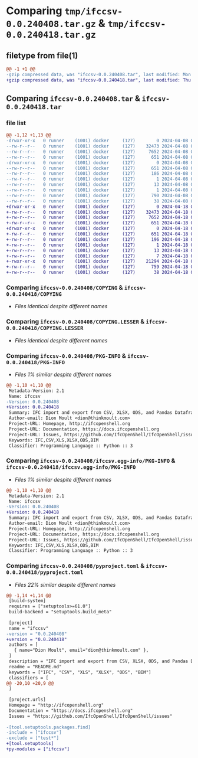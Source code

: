# Comparing `tmp/ifccsv-0.0.240408.tar.gz` & `tmp/ifccsv-0.0.240418.tar.gz`

## filetype from file(1)

```diff
@@ -1 +1 @@
-gzip compressed data, was "ifccsv-0.0.240408.tar", last modified: Mon Apr  8 00:58:25 2024, max compression
+gzip compressed data, was "ifccsv-0.0.240418.tar", last modified: Thu Apr 18 01:11:53 2024, max compression
```

## Comparing `ifccsv-0.0.240408.tar` & `ifccsv-0.0.240418.tar`

### file list

```diff
@@ -1,12 +1,13 @@
-drwxr-xr-x   0 runner    (1001) docker     (127)        0 2024-04-08 00:58:25.185202 ifccsv-0.0.240408/
--rw-r--r--   0 runner    (1001) docker     (127)    32473 2024-04-08 00:58:20.000000 ifccsv-0.0.240408/COPYING
--rw-r--r--   0 runner    (1001) docker     (127)     7652 2024-04-08 00:58:20.000000 ifccsv-0.0.240408/COPYING.LESSER
--rw-r--r--   0 runner    (1001) docker     (127)      651 2024-04-08 00:58:25.185202 ifccsv-0.0.240408/PKG-INFO
-drwxr-xr-x   0 runner    (1001) docker     (127)        0 2024-04-08 00:58:25.185202 ifccsv-0.0.240408/ifccsv.egg-info/
--rw-r--r--   0 runner    (1001) docker     (127)      651 2024-04-08 00:58:25.000000 ifccsv-0.0.240408/ifccsv.egg-info/PKG-INFO
--rw-r--r--   0 runner    (1001) docker     (127)      186 2024-04-08 00:58:25.000000 ifccsv-0.0.240408/ifccsv.egg-info/SOURCES.txt
--rw-r--r--   0 runner    (1001) docker     (127)        1 2024-04-08 00:58:25.000000 ifccsv-0.0.240408/ifccsv.egg-info/dependency_links.txt
--rw-r--r--   0 runner    (1001) docker     (127)       13 2024-04-08 00:58:25.000000 ifccsv-0.0.240408/ifccsv.egg-info/requires.txt
--rw-r--r--   0 runner    (1001) docker     (127)        1 2024-04-08 00:58:25.000000 ifccsv-0.0.240408/ifccsv.egg-info/top_level.txt
--rw-r--r--   0 runner    (1001) docker     (127)      790 2024-04-08 00:58:23.000000 ifccsv-0.0.240408/pyproject.toml
--rw-r--r--   0 runner    (1001) docker     (127)       38 2024-04-08 00:58:25.185202 ifccsv-0.0.240408/setup.cfg
+drwxr-xr-x   0 runner    (1001) docker     (127)        0 2024-04-18 01:11:53.745140 ifccsv-0.0.240418/
+-rw-r--r--   0 runner    (1001) docker     (127)    32473 2024-04-18 01:11:49.000000 ifccsv-0.0.240418/COPYING
+-rw-r--r--   0 runner    (1001) docker     (127)     7652 2024-04-18 01:11:49.000000 ifccsv-0.0.240418/COPYING.LESSER
+-rw-r--r--   0 runner    (1001) docker     (127)      651 2024-04-18 01:11:53.745140 ifccsv-0.0.240418/PKG-INFO
+drwxr-xr-x   0 runner    (1001) docker     (127)        0 2024-04-18 01:11:53.745140 ifccsv-0.0.240418/ifccsv.egg-info/
+-rw-r--r--   0 runner    (1001) docker     (127)      651 2024-04-18 01:11:53.000000 ifccsv-0.0.240418/ifccsv.egg-info/PKG-INFO
+-rw-r--r--   0 runner    (1001) docker     (127)      196 2024-04-18 01:11:53.000000 ifccsv-0.0.240418/ifccsv.egg-info/SOURCES.txt
+-rw-r--r--   0 runner    (1001) docker     (127)        1 2024-04-18 01:11:53.000000 ifccsv-0.0.240418/ifccsv.egg-info/dependency_links.txt
+-rw-r--r--   0 runner    (1001) docker     (127)       13 2024-04-18 01:11:53.000000 ifccsv-0.0.240418/ifccsv.egg-info/requires.txt
+-rw-r--r--   0 runner    (1001) docker     (127)        7 2024-04-18 01:11:53.000000 ifccsv-0.0.240418/ifccsv.egg-info/top_level.txt
+-rwxr-xr-x   0 runner    (1001) docker     (127)    21294 2024-04-18 01:11:49.000000 ifccsv-0.0.240418/ifccsv.py
+-rw-r--r--   0 runner    (1001) docker     (127)      759 2024-04-18 01:11:51.000000 ifccsv-0.0.240418/pyproject.toml
+-rw-r--r--   0 runner    (1001) docker     (127)       38 2024-04-18 01:11:53.745140 ifccsv-0.0.240418/setup.cfg
```

### Comparing `ifccsv-0.0.240408/COPYING` & `ifccsv-0.0.240418/COPYING`

 * *Files identical despite different names*

### Comparing `ifccsv-0.0.240408/COPYING.LESSER` & `ifccsv-0.0.240418/COPYING.LESSER`

 * *Files identical despite different names*

### Comparing `ifccsv-0.0.240408/PKG-INFO` & `ifccsv-0.0.240418/PKG-INFO`

 * *Files 1% similar despite different names*

```diff
@@ -1,10 +1,10 @@
 Metadata-Version: 2.1
 Name: ifccsv
-Version: 0.0.240408
+Version: 0.0.240418
 Summary: IFC import and export from CSV, XLSX, ODS, and Pandas Dataframes
 Author-email: Dion Moult <dion@thinkmoult.com>
 Project-URL: Homepage, http://ifcopenshell.org
 Project-URL: Documentation, https://docs.ifcopenshell.org
 Project-URL: Issues, https://github.com/IfcOpenShell/IfcOpenShell/issues
 Keywords: IFC,CSV,XLS,XLSX,ODS,BIM
 Classifier: Programming Language :: Python :: 3
```

### Comparing `ifccsv-0.0.240408/ifccsv.egg-info/PKG-INFO` & `ifccsv-0.0.240418/ifccsv.egg-info/PKG-INFO`

 * *Files 1% similar despite different names*

```diff
@@ -1,10 +1,10 @@
 Metadata-Version: 2.1
 Name: ifccsv
-Version: 0.0.240408
+Version: 0.0.240418
 Summary: IFC import and export from CSV, XLSX, ODS, and Pandas Dataframes
 Author-email: Dion Moult <dion@thinkmoult.com>
 Project-URL: Homepage, http://ifcopenshell.org
 Project-URL: Documentation, https://docs.ifcopenshell.org
 Project-URL: Issues, https://github.com/IfcOpenShell/IfcOpenShell/issues
 Keywords: IFC,CSV,XLS,XLSX,ODS,BIM
 Classifier: Programming Language :: Python :: 3
```

### Comparing `ifccsv-0.0.240408/pyproject.toml` & `ifccsv-0.0.240418/pyproject.toml`

 * *Files 22% similar despite different names*

```diff
@@ -1,14 +1,14 @@
 [build-system]
 requires = ["setuptools>=61.0"]
 build-backend = "setuptools.build_meta"
 
 [project]
 name = "ifccsv"
-version = "0.0.240408"
+version = "0.0.240418"
 authors = [
   { name="Dion Moult", email="dion@thinkmoult.com" },
 ]
 description = "IFC import and export from CSV, XLSX, ODS, and Pandas Dataframes"
 readme = "README.md"
 keywords = ["IFC", "CSV", "XLS", "XLSX", "ODS", "BIM"]
 classifiers = [
@@ -20,10 +20,9 @@
 ]
 
 [project.urls]
 Homepage = "http://ifcopenshell.org"
 Documentation = "https://docs.ifcopenshell.org"
 Issues = "https://github.com/IfcOpenShell/IfcOpenShell/issues"
 
-[tool.setuptools.packages.find]
-include = ["ifccsv"]
-exclude = ["test*"]
+[tool.setuptools]
+py-modules = ["ifccsv"]
```

